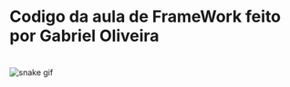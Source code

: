 # Codigo da aula de FrameWork feito por Gabriel Oliveira
#
#
#

![snake gif](https://github.com/SEU_USUARIO/SEU_REPOSITORIO/blob/output/github-contribution-grid-snake.svg)

